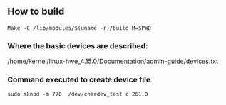 
## How to build

    Make -C /lib/modules/$(uname -r)/build M=$PWD

### Where the basic devices are described:

/home/kernel/linux-hwe_4.15.0/Documentation/admin-guide/devices.txt 

### Command executed to create device file

    sudo mknod -m 770  /dev/chardev_test c 261 0



